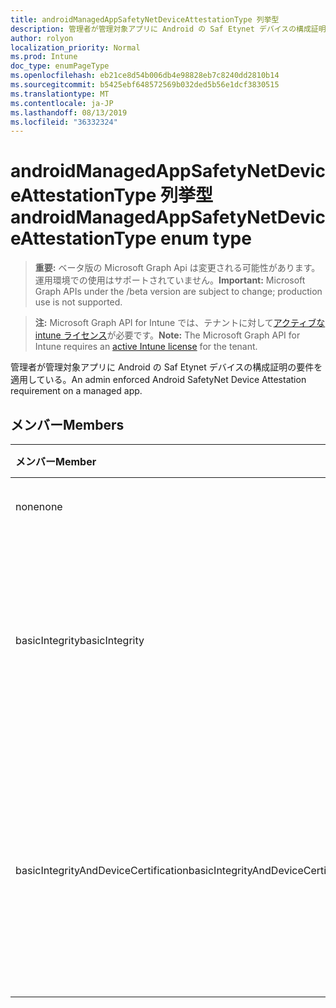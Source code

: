 ```yaml
---
title: androidManagedAppSafetyNetDeviceAttestationType 列挙型
description: 管理者が管理対象アプリに Android の Saf Etynet デバイスの構成証明の要件を適用している。
author: rolyon
localization_priority: Normal
ms.prod: Intune
doc_type: enumPageType
ms.openlocfilehash: eb21ce8d54b006db4e98828eb7c8240dd2810b14
ms.sourcegitcommit: b5425ebf648572569b032ded5b56e1dcf3830515
ms.translationtype: MT
ms.contentlocale: ja-JP
ms.lasthandoff: 08/13/2019
ms.locfileid: "36332324"
---
```

# <a name="androidmanagedappsafetynetdeviceattestationtype-enum-type"></a><span data-ttu-id="2f288-103">androidManagedAppSafetyNetDeviceAttestationType 列挙型</span><span class="sxs-lookup"><span data-stu-id="2f288-103">androidManagedAppSafetyNetDeviceAttestationType enum type</span></span>

> <span data-ttu-id="2f288-104">**重要:** ベータ版の Microsoft Graph Api は変更される可能性があります。運用環境での使用はサポートされていません。</span><span class="sxs-lookup"><span data-stu-id="2f288-104">**Important:** Microsoft Graph APIs under the /beta version are subject to change; production use is not supported.</span></span>

> <span data-ttu-id="2f288-105">**注:** Microsoft Graph API for Intune では、テナントに対して[アクティブな intune ライセンス](https://go.microsoft.com/fwlink/?linkid=839381)が必要です。</span><span class="sxs-lookup"><span data-stu-id="2f288-105">**Note:** The Microsoft Graph API for Intune requires an [active Intune license](https://go.microsoft.com/fwlink/?linkid=839381) for the tenant.</span></span>

<span data-ttu-id="2f288-106">管理者が管理対象アプリに Android の Saf Etynet デバイスの構成証明の要件を適用している。</span><span class="sxs-lookup"><span data-stu-id="2f288-106">An admin enforced Android SafetyNet Device Attestation requirement on a managed app.</span></span>

## <a name="members"></a><span data-ttu-id="2f288-107">メンバー</span><span class="sxs-lookup"><span data-stu-id="2f288-107">Members</span></span>
|<span data-ttu-id="2f288-108">メンバー</span><span class="sxs-lookup"><span data-stu-id="2f288-108">Member</span></span>|<span data-ttu-id="2f288-109">値</span><span class="sxs-lookup"><span data-stu-id="2f288-109">Value</span></span>|<span data-ttu-id="2f288-110">説明</span><span class="sxs-lookup"><span data-stu-id="2f288-110">Description</span></span>|
|:---|:---|:---|
|<span data-ttu-id="2f288-111">none</span><span class="sxs-lookup"><span data-stu-id="2f288-111">none</span></span>|<span data-ttu-id="2f288-112">.0</span><span class="sxs-lookup"><span data-stu-id="2f288-112">0</span></span>|<span data-ttu-id="2f288-113">要件セットなし</span><span class="sxs-lookup"><span data-stu-id="2f288-113">no requirement set</span></span>|
|<span data-ttu-id="2f288-114">basicIntegrity</span><span class="sxs-lookup"><span data-stu-id="2f288-114">basicIntegrity</span></span>|<span data-ttu-id="2f288-115">1-d</span><span class="sxs-lookup"><span data-stu-id="2f288-115">1</span></span>|<span data-ttu-id="2f288-116">Android デバイスが安全であることを必要とするのは、安全な整合性検証</span><span class="sxs-lookup"><span data-stu-id="2f288-116">require that Android device passes SafetyNet Basic Integrity validation</span></span>|
|<span data-ttu-id="2f288-117">basicIntegrityAndDeviceCertification</span><span class="sxs-lookup"><span data-stu-id="2f288-117">basicIntegrityAndDeviceCertification</span></span>|<span data-ttu-id="2f288-118">pbm-2</span><span class="sxs-lookup"><span data-stu-id="2f288-118">2</span></span>|<span data-ttu-id="2f288-119">Android デバイスが安全であることを必要とする、の基本的な整合性とデバイス証明の検証</span><span class="sxs-lookup"><span data-stu-id="2f288-119">require that Android device passes SafetyNet Basic Integrity and Device Certification validations</span></span>|



